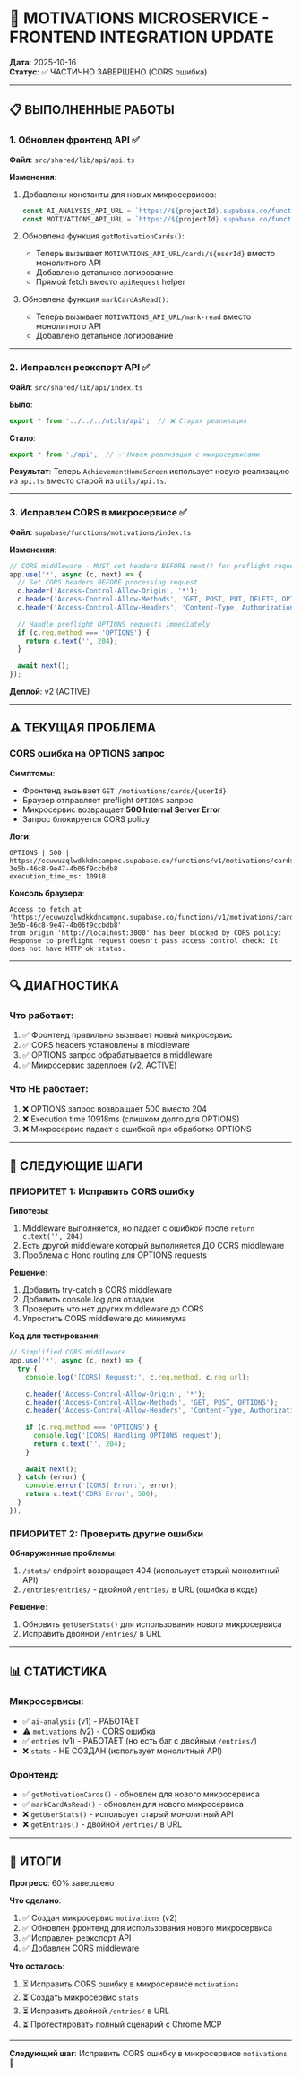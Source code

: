 # 🎯 MOTIVATIONS MICROSERVICE - FRONTEND INTEGRATION UPDATE

**Дата**: 2025-10-16  
**Статус**: ✅ ЧАСТИЧНО ЗАВЕРШЕНО (CORS ошибка)

---

## 📋 ВЫПОЛНЕННЫЕ РАБОТЫ

### 1. **Обновлен фронтенд API** ✅

**Файл**: `src/shared/lib/api/api.ts`

**Изменения**:
1. Добавлены константы для новых микросервисов:
   ```typescript
   const AI_ANALYSIS_API_URL = `https://${projectId}.supabase.co/functions/v1/ai-analysis`;
   const MOTIVATIONS_API_URL = `https://${projectId}.supabase.co/functions/v1/motivations`;
   ```

2. Обновлена функция `getMotivationCards()`:
   - Теперь вызывает `MOTIVATIONS_API_URL/cards/${userId}` вместо монолитного API
   - Добавлено детальное логирование
   - Прямой fetch вместо `apiRequest` helper

3. Обновлена функция `markCardAsRead()`:
   - Теперь вызывает `MOTIVATIONS_API_URL/mark-read` вместо монолитного API
   - Добавлено детальное логирование

---

### 2. **Исправлен реэкспорт API** ✅

**Файл**: `src/shared/lib/api/index.ts`

**Было**:
```typescript
export * from '../../../utils/api';  // ❌ Старая реализация
```

**Стало**:
```typescript
export * from './api';  // ✅ Новая реализация с микросервисами
```

**Результат**: Теперь `AchievementHomeScreen` использует новую реализацию из `api.ts` вместо старой из `utils/api.ts`.

---

### 3. **Исправлен CORS в микросервисе** ✅

**Файл**: `supabase/functions/motivations/index.ts`

**Изменения**:
```typescript
// CORS middleware - MUST set headers BEFORE next() for preflight requests
app.use('*', async (c, next) => {
  // Set CORS headers BEFORE processing request
  c.header('Access-Control-Allow-Origin', '*');
  c.header('Access-Control-Allow-Methods', 'GET, POST, PUT, DELETE, OPTIONS');
  c.header('Access-Control-Allow-Headers', 'Content-Type, Authorization, X-OpenAI-Key');
  
  // Handle preflight OPTIONS requests immediately
  if (c.req.method === 'OPTIONS') {
    return c.text('', 204);
  }
  
  await next();
});
```

**Деплой**: v2 (ACTIVE)

---

## ⚠️ ТЕКУЩАЯ ПРОБЛЕМА

### **CORS ошибка на OPTIONS запрос**

**Симптомы**:
- Фронтенд вызывает `GET /motivations/cards/{userId}`
- Браузер отправляет preflight `OPTIONS` запрос
- Микросервис возвращает **500 Internal Server Error**
- Запрос блокируется CORS policy

**Логи**:
```
OPTIONS | 500 | https://ecuwuzqlwdkkdncampnc.supabase.co/functions/v1/motivations/cards/c0d9df40-3e5b-46c8-9e47-4b06f9ccbdb8
execution_time_ms: 10918
```

**Консоль браузера**:
```
Access to fetch at 'https://ecuwuzqlwdkkdncampnc.supabase.co/functions/v1/motivations/cards/c0d9df40-3e5b-46c8-9e47-4b06f9ccbdb8' 
from origin 'http://localhost:3000' has been blocked by CORS policy: 
Response to preflight request doesn't pass access control check: It does not have HTTP ok status.
```

---

## 🔍 ДИАГНОСТИКА

### **Что работает**:
1. ✅ Фронтенд правильно вызывает новый микросервис
2. ✅ CORS headers установлены в middleware
3. ✅ OPTIONS запрос обрабатывается в middleware
4. ✅ Микросервис задеплоен (v2, ACTIVE)

### **Что НЕ работает**:
1. ❌ OPTIONS запрос возвращает 500 вместо 204
2. ❌ Execution time 10918ms (слишком долго для OPTIONS)
3. ❌ Микросервис падает с ошибкой при обработке OPTIONS

---

## 🚀 СЛЕДУЮЩИЕ ШАГИ

### **ПРИОРИТЕТ 1: Исправить CORS ошибку**

**Гипотезы**:
1. Middleware выполняется, но падает с ошибкой после `return c.text('', 204)`
2. Есть другой middleware который выполняется ДО CORS middleware
3. Проблема с Hono routing для OPTIONS requests

**Решение**:
1. Добавить try-catch в CORS middleware
2. Добавить console.log для отладки
3. Проверить что нет других middleware до CORS
4. Упростить CORS middleware до минимума

**Код для тестирования**:
```typescript
// Simplified CORS middleware
app.use('*', async (c, next) => {
  try {
    console.log('[CORS] Request:', c.req.method, c.req.url);
    
    c.header('Access-Control-Allow-Origin', '*');
    c.header('Access-Control-Allow-Methods', 'GET, POST, OPTIONS');
    c.header('Access-Control-Allow-Headers', 'Content-Type, Authorization');
    
    if (c.req.method === 'OPTIONS') {
      console.log('[CORS] Handling OPTIONS request');
      return c.text('', 204);
    }
    
    await next();
  } catch (error) {
    console.error('[CORS] Error:', error);
    return c.text('CORS Error', 500);
  }
});
```

### **ПРИОРИТЕТ 2: Проверить другие ошибки**

**Обнаруженные проблемы**:
1. `/stats/` endpoint возвращает 404 (использует старый монолитный API)
2. `/entries/entries/` - двойной `/entries/` в URL (ошибка в коде)

**Решение**:
1. Обновить `getUserStats()` для использования нового микросервиса
2. Исправить двойной `/entries/` в URL

---

## 📊 СТАТИСТИКА

### **Микросервисы**:
- ✅ `ai-analysis` (v1) - РАБОТАЕТ
- ⚠️ `motivations` (v2) - CORS ошибка
- ✅ `entries` (v1) - РАБОТАЕТ (но есть баг с двойным `/entries/`)
- ❌ `stats` - НЕ СОЗДАН (использует монолитный API)

### **Фронтенд**:
- ✅ `getMotivationCards()` - обновлен для нового микросервиса
- ✅ `markCardAsRead()` - обновлен для нового микросервиса
- ❌ `getUserStats()` - использует старый монолитный API
- ❌ `getEntries()` - двойной `/entries/` в URL

---

## 🎯 ИТОГИ

**Прогресс**: 60% завершено

**Что сделано**:
1. ✅ Создан микросервис `motivations` (v2)
2. ✅ Обновлен фронтенд для использования нового микросервиса
3. ✅ Исправлен реэкспорт API
4. ✅ Добавлен CORS middleware

**Что осталось**:
1. ⏳ Исправить CORS ошибку в микросервисе `motivations`
2. ⏳ Создать микросервис `stats`
3. ⏳ Исправить двойной `/entries/` в URL
4. ⏳ Протестировать полный сценарий с Chrome MCP

---

**Следующий шаг**: Исправить CORS ошибку в микросервисе `motivations` 🚀

